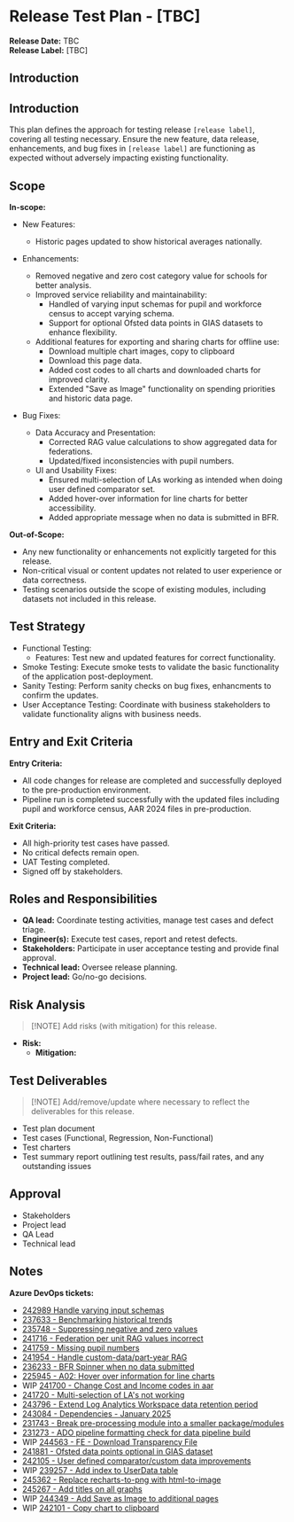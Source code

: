 ﻿# Release Test Plan - [TBC]

**Release Date:** TBC  
**Release Label:** [TBC]

## Introduction

## Introduction

This plan defines the approach for testing release `[release label]`, covering all testing necessary.
Ensure the new feature, data release,  enhancements, and bug fixes in `[release label]` are functioning as expected without adversely impacting existing functionality.

## Scope

**In-scope:**

- New Features:
  - Historic pages updated to show historical averages nationally.

- Enhancements:
  - Removed negative and zero cost category value for schools for better analysis.
  - Improved service reliability and maintainability:
    - Handled of varying input schemas for pupil and workforce census to accept varying schema.
    - Support for optional Ofsted data points in GIAS datasets to enhance flexibility.
  - Additional features for exporting and sharing charts for offline use:
    - Download multiple chart images, copy to clipboard
    - Download this page data.
    - Added cost codes to all charts and downloaded charts for improved clarity.
    - Extended "Save as Image" functionality on spending priorities and historic data page.

- Bug Fixes:
  - Data Accuracy and Presentation:
    - Corrected RAG value calculations to show aggregated data for federations.
    - Updated/fixed inconsistencies with pupil numbers.
  - UI and Usability Fixes:
    - Ensured multi-selection of LAs working as intended when doing user defined comparator set.
    - Added hover-over information for line charts for better accessibility.
    - Added appropriate message when no data is submitted in BFR.

**Out-of-Scope:**

- Any new functionality or enhancements not explicitly targeted for this release.
- Non-critical visual or content updates not related to user experience or data correctness.
- Testing scenarios outside the scope of existing modules, including datasets not included in this release.

## Test Strategy

- Functional Testing:
  - Features: Test new and updated features for correct functionality.
- Smoke Testing: Execute smoke tests to validate the basic functionality of the application post-deployment.
- Sanity Testing: Perform sanity checks on bug fixes, enhancments to confirm the updates.
- User Acceptance Testing: Coordinate with business stakeholders to validate functionality aligns with business needs.

## Entry and Exit Criteria

**Entry Criteria:**

- All code changes for release are completed and successfully deployed to the pre-production environment.
- Pipeline run is completed successfully with the updated files including pupil and workforce census, AAR 2024 files in pre-production.

**Exit Criteria:**

- All high-priority test cases have passed.
- No critical defects remain open.
- UAT Testing completed.
- Signed off by stakeholders.


## Roles and Responsibilities

- **QA lead:** Coordinate testing activities, manage test cases and defect triage.
- **Engineer(s):** Execute test cases, report and retest defects.
- **Stakeholders:** Participate in user acceptance testing and provide final approval.
- **Technical lead:** Oversee release planning.
- **Project lead:** Go/no-go decisions.

## Risk Analysis
>
>[!NOTE]
>Add risks (with mitigation) for this release.

- **Risk:**
  - **Mitigation:**

## Test Deliverables
>
>[!NOTE]
>Add/remove/update where necessary to reflect the deliverables for this release.

- Test plan document
- Test cases (Functional, Regression, Non-Functional)
- Test charters
- Test summary report outlining test results, pass/fail rates, and any outstanding issues

## Approval

- Stakeholders
- Project lead
- QA Lead
- Technical lead

## Notes

**Azure DevOps tickets:**

- [242989 Handle varying input schemas](https://dev.azure.com/dfe-ssp/s198-DfE-Benchmarking-service/_workitems/edit/242989)
- [237633 - Benchmarking historical trends](https://dev.azure.com/dfe-ssp/s198-DfE-Benchmarking-service/_workitems/edit/237633)
- [235748 - Suppressing negative and zero values](https://dev.azure.com/dfe-ssp/s198-DfE-Benchmarking-service/_workitems/edit/235748)
- [241716 - Federation per unit RAG values incorrect](https://dev.azure.com/dfe-ssp/s198-DfE-Benchmarking-service/_workitems/edit/241716)
- [241759 - Missing pupil numbers](https://dev.azure.com/dfe-ssp/s198-DfE-Benchmarking-service/_workitems/edit/241759)
- [241954 - Handle custom-data/part-year RAG](https://dev.azure.com/dfe-ssp/s198-DfE-Benchmarking-service/_workitems/edit/241954)
- [236233 - BFR Spinner when no data submitted](https://dev.azure.com/dfe-ssp/s198-DfE-Benchmarking-service/_workitems/edit/236233)
- [225945 - A02: Hover over information for line charts](https://dev.azure.com/dfe-ssp/s198-DfE-Benchmarking-service/_workitems/edit/225945)
- WIP [241700 - Change Cost and Income codes in aar](https://dev.azure.com/dfe-ssp/s198-DfE-Benchmarking-service/_workitems/edit/241700)
- [241720 - Multi-selection of LA's not working](https://dev.azure.com/dfe-ssp/s198-DfE-Benchmarking-service/_workitems/edit/241720)
- [243796 - Extend Log Analytics Workspace data retention period](https://dev.azure.com/dfe-ssp/s198-DfE-Benchmarking-service/_workitems/edit/243796)
- [243084 - Dependencies - January 2025](https://dev.azure.com/dfe-ssp/s198-DfE-Benchmarking-service/_workitems/edit/243084)
- [231743 - Break pre-processing module into a smaller package/modules](https://dev.azure.com/dfe-ssp/s198-DfE-Benchmarking-service/_workitems/edit/231743)
- [231273 - ADO pipeline formatting check for data pipeline build](https://dev.azure.com/dfe-ssp/s198-DfE-Benchmarking-service/_workitems/edit/231273)
- WIP [244563 - FE - Download Transparency File](https://dev.azure.com/dfe-ssp/s198-DfE-Benchmarking-service/_workitems/edit/244563)
- [241881 - Ofsted data points optional in GIAS dataset](https://dev.azure.com/dfe-ssp/s198-DfE-Benchmarking-service/_workitems/edit/241881)
- [242105 - User defined comparator/custom data improvements](https://dev.azure.com/dfe-ssp/s198-DfE-Benchmarking-service/_workitems/edit/242105)
- WIP [239257 - Add index to UserData table](https://dev.azure.com/dfe-ssp/s198-DfE-Benchmarking-service/_workitems/edit/239257)
- [245362 - Replace recharts-to-png with html-to-image](https://dev.azure.com/dfe-ssp/s198-DfE-Benchmarking-service/_workitems/edit/245362)
- [245267 - Add titles on all graphs](https://dev.azure.com/dfe-ssp/s198-DfE-Benchmarking-service/_workitems/edit/245267)
- WIP [244349 - Add Save as Image to additional pages](https://dev.azure.com/dfe-ssp/s198-DfE-Benchmarking-service/_workitems/edit/244349)
- WIP [242101 - Copy chart to clipboard](https://dev.azure.com/dfe-ssp/s198-DfE-Benchmarking-service/_workitems/edit/242101)
